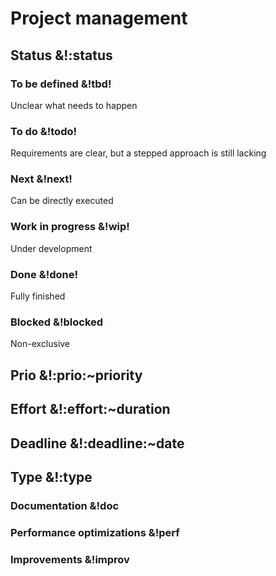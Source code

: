 # Project management


## Status &!:status

### To be defined &!tbd!
Unclear what needs to happen

### To do &!todo!
Requirements are clear, but a stepped approach is still lacking

### Next &!next!
Can be directly executed

### Work in progress &!wip!
Under development

### Done &!done!
Fully finished

### Blocked &!blocked
Non-exclusive


## Prio &!:prio:~priority 


## Effort &!:effort:~duration


## Deadline &!:deadline:~date


## Type &!:type

### Documentation &!doc

### Performance optimizations &!perf

### Improvements &!improv

